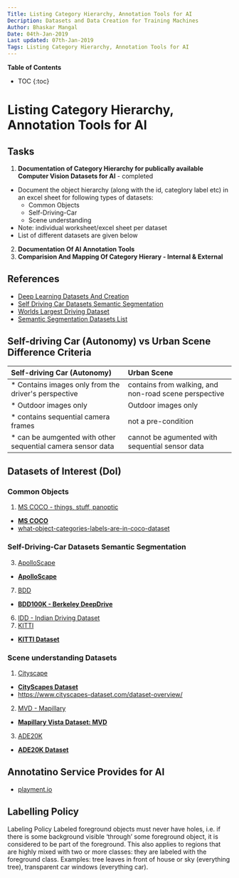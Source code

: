 ```yaml
---
Title: Listing Category Hierarchy, Annotation Tools for AI
Decription: Datasets and Data Creation for Training Machines
Author: Bhaskar Mangal
Date: 04th-Jan-2019
Last updated: 07th-Jan-2019
Tags: Listing Category Hierarchy, Annotation Tools for AI
---
```



**Table of Contents**
* TOC
{:toc}


# Listing Category Hierarchy, Annotation Tools for AI

## **Tasks**

1. **Documentation of Category Hierarchy for publically available Computer Vision Datasets for AI**  - completed
  * Document the object hierarchy (along with the id, categlory label etc) in an excel sheet for following types of datasets:
    * Common Objects
    * Self-Driving-Car
    * Scene understanding
  * Note: individual worksheet/excel sheet per dataset
  * List of different datasets are given below
2. **Documentation Of AI Annotation Tools**
3. **Comparision And Mapping Of Category Hierary - Internal & External**


## References

* [Deep Learning Datasets And Creation](deep-learning-datasets-and-creation.md)
* [Self Driving Car Datasets Semantic Segmentation](https://blog.playment.io/self-driving-car-datasets-semantic-segmentation/)
* [Worlds Largest Driving Dataset](https://blog.getnexar.com/introducing-bdd100k-the-worlds-largest-driving-dataset-b4e157bf2632)
* [Semantic Segmentation Datasets List](https://github.com/mrgloom/awesome-semantic-segmentation#datasets)


## **Self-driving Car (Autonomy) vs Urban Scene Difference Criteria**
  
| Self-driving Car (Autonomy)                                 | Urban Scene                                           |
|:------------------------------------------------------------|:------------------------------------------------------|
| * Contains images only from the driver's perspective        | contains from walking, and non-road scene perspective |
| * Outdoor images only                                       | Outdoor images only                                   |
| * contains sequential camera frames                         | not a pre-condition                                   |
| * can be aumgented with other sequential camera sensor data | cannot be agumented with sequential sensor data       |



## **Datasets of Interest (DoI)**

### **Common Objects**
1. [MS COCO - things, stuff, panoptic](mscoco-dataset.md)
  * **[MS COCO](http://cocodataset.org/#home)**
  * [what-object-categories-labels-are-in-coco-dataset](https://tech.amikelive.com/node-718/what-object-categories-labels-are-in-coco-dataset/)

### **Self-Driving-Car Datasets Semantic Segmentation**
3. [ApolloScape](apolloscape-dataset.md)
  * **[ApolloScape](http://apolloscape.auto/index.html)**
7. [BDD](bdd-dataset.md)
  * **[BDD100K - Berkeley DeepDrive](https://bdd-data.berkeley.edu/)**
6. [IDD - Indian Driving Dataset](idd-dataset.md)
5. [KITTI](http://www.cvlibs.net/datasets/kitti/)
  * **[KITTI Dataset](http://www.cvlibs.net/datasets/kitti/)**

### **Scene understanding Datasets**
1. [Cityscape](cityscape-dataset.md)
  * **[CityScapes Dataset](https://www.cityscapes-dataset.com/)**
  * https://www.cityscapes-dataset.com/dataset-overview/
2. [MVD - Mapillary](mapillary-dataset.md)
  * **[Mapillary Vista Dataset: MVD](https://blog.mapillary.com/product/2017/05/03/mapillary-vistas-dataset.html)**
3. [ADE20K](ade20k-dataset.md)
  * **[ADE20K Dataset](http://groups.csail.mit.edu/vision/datasets/ADE20K/)**


## **Annotatino Service Provides for AI**
* [playment.io](https://playment.io/image-annotation/)


## Labelling Policy

Labeling Policy
Labeled foreground objects must never have holes, i.e. if there is some background visible ‘through’ some foreground object, it is considered to be part of the foreground. This also applies to regions that are highly mixed with two or more classes: they are labeled with the foreground class. Examples: tree leaves in front of house or sky (everything tree), transparent car windows (everything car).